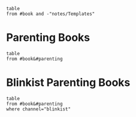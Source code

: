 ```dataview
table 
from #book and -"notes/Templates"
```

# Parenting Books

```dataview
table
from #book&#parenting
```


# Blinkist Parenting Books

```dataview
table
from #book&#parenting
where channel="blinkist"
```


